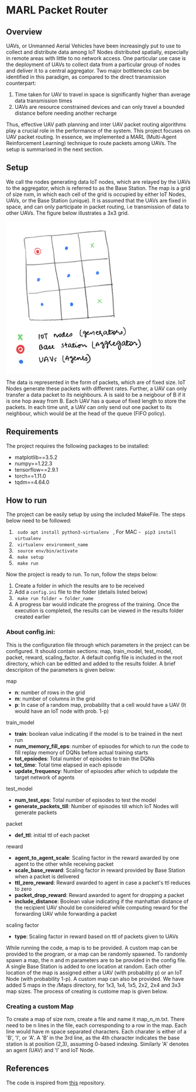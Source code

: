 # MARL Packet Router

## Overview
UAVs, or Unmanned Aerial Vehicles have been increasingly put to use to collect and distribute data among IoT Nodes distributed spatially, especially in remote areas with little to no network access. One particular use case is the deployment of UAVs to collect data from a particular group of nodes and deliver it to a central aggregator. Two major bottlenecks can be identified in this paradigm, as compared to the direct transmission counterpart:

1. Time taken for UAV to travel in space is significantly higher than average data transmission times
2. UAVs are resource constrained devices and can only travel a bounded distance before needing another recharge

Thus, effective UAV path planning and inter UAV packet routing algorithms play a crucial role in the performance of the system. This project focuses on UAV packet routing. In essence, we implemented a MARL (Multi-Agent Reinforcement Learning) technique to route packets among UAVs. The setup is summarised in the next section. 

## Setup
We call the nodes generating data IoT nodes, which are relayed by the UAVs to the aggregator, which is referred to as the Base Station. The map is a grid of size nxm, in which each cell of the grid is occupied by either IoT Nodes, UAVs, or the Base Station (unique). It is assumed that the UAVs are fixed in space, and can only participate in packet routing, i.e transmission of data to other UAVs. The figure below illustrates a 3x3 grid.

<img src="/images/grid_example.png" alt="Map Example" width="400"/>

The data is represented in the form of packets, which are of fixed size. IoT Nodes generate these packets with different rates. Further, a UAV can only transfer a data packet to its neighbours. A is said to be a neigbour of B if it is one hop away from B. Each UAV has a queue of fixed length to store the packets. In each time unit, a UAV can only send out one packet to its neighbour, which would be at the head of the queue (FIFO policy).

## Requirements
The project requires the following packages to be installed:

- matplotlib==3.5.2
- numpy==1.22.3
- tensorflow==2.9.1
- torch==1.11.0
- tqdm==4.64.0

## How to run
The project can be easily setup by using the included MakeFile. The steps below need to be followed:

1. <code> sudo apt install python3-virtualenv </code> , For MAC - <code> pip3 install virtualenv </code>
2. <code> virtualenv environment_name </code>
3. <code> source env/bin/activate </code>
4. <code> make setup </code>
5. <code> make run </code>
 
Now the project is ready to run. To run, follow the steps below:
1. Create a folder in which the results are to be received
2. Add a <code>config.ini</code> file to the folder (details listed below)
3. <code> make run folder = folder_name </code>
4. A progress bar would indicate the progress of the training. Once the execution is completed, the results can be viewed in the results folder created earlier

### About config.ini:
This is the configuration file through which parameters in the project can be configured. It should contain sections: map, train_model, test_model, packet, reward, scaling_factor. A default config file is included in the root directory, which can be editted and added to the results folder. A brief descripiton of the parameters is given below:

map
- **n**: number of rows in the grid
- **m**: number of columns in the grid
- **p**: In case of a random map, probability that a cell would have a UAV (It would have an IoT node with prob. 1-p)

train_model
- **train**: boolean value indicating if the model is to be trained in the next run
- **num_memory_fill_eps**: number of episodes for which to run the code to fill replay memory of DQNs before actual training starts
- **tot_epsiodes**: Total number of episodes to train the DQNs
- **tot_time**: Total time elapsed in each episode
- **update_frequency**: Number of episodes after which to udpdate the target network of agents

test_model
- **num_test_eps**: Total number of episodes to test the model
- **generate_packets_till**: Number of episodes till which IoT Nodes will generate packets

packet
- **def_ttl**: initial ttl of each packet

reward
- **agent_to_agent_scale**: Scaling factor in the reward awarded by one agent to the other while receiving packet
- **scale_base_reward**: Scaling factor in reward provided by Base Station when a packet is delivered
- **ttl_zero_reward**: Reward awarded to agent in case a packet's ttl reduces to zero
- **packet_drop_reward**: Reward awarded to agent for dropping a packet
- **include_distance**: Boolean value indicating if the manhattan distance of the recipient UAV should be considered while computing reward for the forwarding UAV while forwarding a packet

scaling factor
- **type**: Scaling factor in reward based on ttl of packets given to UAVs

While running the code, a map is to be provided. A custom map can be provided to the program, or a map can be randomly spawned. To randomly spawn a map, the n and m parameters are to be provided in the config file. A single Base Station is added to one location at random. Each other location of the map is assigned either a UAV (with probability p) or an IoT Node (with probability 1-p).
A custom map can also be provided. We have added 5 maps in the /Maps directory, for 1x3, 1x4, 1x5, 2x2, 2x4 and 3x3 map sizes. The process of creating is custome map is given below.

### Creating a custom Map
To create a map of size nxm, create a file and name it map_n_m.txt. There need to be n lines in the file, each corresponding to a row in the map. Each line would have m space separated characters. Each charater is either of a 'B', 'I', or 'A'. A 'B' in the 3rd line, as the 4th character indicates the base station is at position (2,3), assuming 0-based indexing. Similarly 'A' denotes an agent (UAV) and 'I' and IoT Node.

## References
The code is inspired from [this](https://github.com/saashanair/rl-series) repository.
